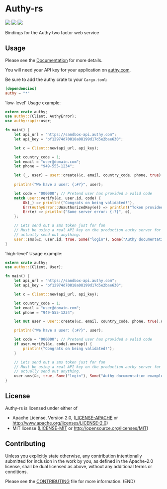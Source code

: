 # Authy-rs
[![](https://docs.rs/authy/badge.svg)](https://docs.rs/authy) [![](https://img.shields.io/crates/v/authy.svg)](https://crates.io/crates/authy) [![](https://travis-ci.org/lholden/authy-rs.svg?branch=master)](https://travis-ci.org/lholden/authy-rs)

Bindings for the Authy two factor web service

## Usage

Please see the [Documentation](https://docs.rs/authy) for more details.

You will need your API key for your application on [authy.com](https://authy.com).

Be sure to add the authy crate to your `Cargo.toml`:

```toml
[dependencies]
authy = "*"
```


'low-level' Usage example:

```rust
extern crate authy;
use authy::{Client, AuthyError};
use authy::api::user;

fn main() {
    let api_url = "https://sandbox-api.authy.com";
    let api_key = "bf12974d70818a08199d17d5e2bae630";

    let c = Client::new(api_url, api_key);

    let country_code = 1;
    let email = "user@domain.com";
    let phone = "949-555-1234";

    let (_, user) = user::create(&c, email, country_code, phone, true).unwrap();
   
    println!("We have a user: {:#?}", user);

    let code = "000000"; // Pretend user has provided a valid code
    match user::verify(&c, user.id, code) {
        Ok(_) => println!("Congrats on being validated!"),
        Err(AuthyError::UnauthorizedKey(e)) => println!("Token provided by the user was wrong"),
        Err(e) => println!("Some server error: {:?}", e),
    };

    // Lets send out a sms token just for fun
    // Must be using a real API key on the production authy server for this to
    // actually send out anything.
    user::sms(&c, user.id, true, Some("login"), Some("Authy documentation example login")).unwrap();
}
```


'high-level' Usage example:

```rust
extern crate authy;
use authy::{Client, User};

fn main() {
    let api_url = "https://sandbox-api.authy.com";
    let api_key = "bf12974d70818a08199d17d5e2bae630";

    let c = Client::new(api_url, api_key);

    let country_code = 1;
    let email = "user@domain.com";
    let phone = "949-555-1234";

    let mut user = User::create(&c, email, country_code, phone, true).unwrap();

    println!("We have a user: {:#?}", user);

    let code = "000000"; // Pretend user has provided a valid code
    if user.verify(&c, code).unwrap() {
        println!("Congrats on being validated!");
    }

    // Lets send out a sms token just for fun
    // Must be using a real API key on the production authy server for this to
    // actually send out anything.
    user.sms(&c, true, Some("login"), Some("Authy documentation example login")).unwrap();
}
```

## License

Authy-rs is licensed under either of

 * Apache License, Version 2.0, ([LICENSE-APACHE](LICENSE-APACHE) or
   http://www.apache.org/licenses/LICENSE-2.0)
 * MIT license ([LICENSE-MIT](LICENSE-MIT) or
   http://opensource.org/licenses/MIT)

## Contributing

Unless you explicitly state otherwise, any contribution intentionally submitted
for inclusion in the work by you, as defined in the Apache-2.0 license, shall
be dual licensed as above, without any additional terms or conditions.

Please see the [CONTRIBUTING](CONTRIBUTING.md) file for more information.
(END)

